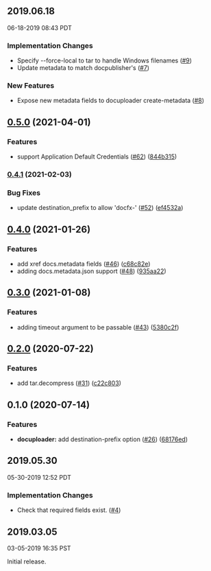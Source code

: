 ## 2019.06.18

06-18-2019 08:43 PDT

### Implementation Changes

- Specify --force-local to tar to handle Windows filenames ([#9](https://github.com/googleapis/docuploader/pull/9))
- Update metadata to match docpublisher's ([#7](https://github.com/googleapis/docuploader/pull/7))

### New Features

- Expose new metadata fields to docuploader create-metadata ([#8](https://github.com/googleapis/docuploader/pull/8))

## [0.5.0](https://www.github.com/googleapis/docuploader/compare/v0.4.1...v0.5.0) (2021-04-01)


### Features

* support Application Default Credentials ([#62](https://www.github.com/googleapis/docuploader/issues/62)) ([844b315](https://www.github.com/googleapis/docuploader/commit/844b3150b1ce143ab6fac3f8866bc08d59c9f1fd))

### [0.4.1](https://www.github.com/googleapis/docuploader/compare/v0.4.0...v0.4.1) (2021-02-03)


### Bug Fixes

* update destination_prefix to allow 'docfx-' ([#52](https://www.github.com/googleapis/docuploader/issues/52)) ([ef4532a](https://www.github.com/googleapis/docuploader/commit/ef4532a409926cb65ec5629df536e46a026feab2))

## [0.4.0](https://www.github.com/googleapis/docuploader/compare/v0.3.0...v0.4.0) (2021-01-26)


### Features

* add xref docs.metadata fields ([#46](https://www.github.com/googleapis/docuploader/issues/46)) ([c68c82e](https://www.github.com/googleapis/docuploader/commit/c68c82e09b50802237ae30990b959bddade1c517))
* adding docs.metadata.json support ([#48](https://www.github.com/googleapis/docuploader/issues/48)) ([935aa22](https://www.github.com/googleapis/docuploader/commit/935aa221c91ae58b8e404bc229ff7ea34698e302))

## [0.3.0](https://www.github.com/googleapis/docuploader/compare/v0.2.0...v0.3.0) (2021-01-08)


### Features

* adding timeout argument to be passable ([#43](https://www.github.com/googleapis/docuploader/issues/43)) ([5380c2f](https://www.github.com/googleapis/docuploader/commit/5380c2fc1da51c1b89c7b8251b575e84bde6a5f3))

## [0.2.0](https://www.github.com/googleapis/docuploader/compare/v0.1.0...v0.2.0) (2020-07-22)


### Features

* add tar.decompress ([#31](https://www.github.com/googleapis/docuploader/issues/31)) ([c22c803](https://www.github.com/googleapis/docuploader/commit/c22c803ad3d59076bf0d3ba78f25d99c7a6375f6))

## 0.1.0 (2020-07-14)


### Features

* **docuploader:** add destination-prefix option ([#26](https://www.github.com/googleapis/docuploader/issues/26)) ([68176ed](https://www.github.com/googleapis/docuploader/commit/68176ed98b80a16ab68e58003e61ceeeab68033f))

## 2019.05.30

05-30-2019 12:52 PDT

### Implementation Changes
- Check that required fields exist. ([#4](https://github.com/googleapis/docuploader/pull/4))

## 2019.03.05

03-05-2019 16:35 PST

Initial release.
